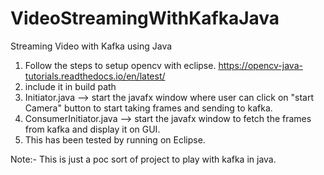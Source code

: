 # VideoStreamingWithKafkaJava

Streaming Video with Kafka using Java

1. Follow the steps to setup opencv with eclipse.
	https://opencv-java-tutorials.readthedocs.io/en/latest/
2. include it in build path
3. Initiator.java --> start the javafx window where user can click on "start Camera" button to start taking frames and sending to kafka.
4. ConsumerInitiator.java --> start the javafx window to fetch the frames from kafka and display it on GUI.
5. This has been tested by running on Eclipse.

Note:- This is just a poc sort of project to play with kafka in java.
